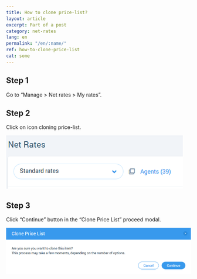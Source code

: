 ```yaml
---
title: How to clone price-list?
layout: article
excerpt: Part of a post
category: net-rates
lang: en
permalink: "/en/:name/"
ref: how-to-clone-price-list
cat: some
---
```


## **Step 1**

Go to “Manage > Net rates > My rates”. 

## **Step 2**

Click on icon cloning price-list. 

![How_to_clone_price-list1](/assets/images/how_to_clone_price-list1.png)

## **Step 3**

Click “Continue” button in the “Clone Price List” proceed modal. 

![How_to_clone_price-list2](/assets/images/how_to_clone_price-list2.png)
